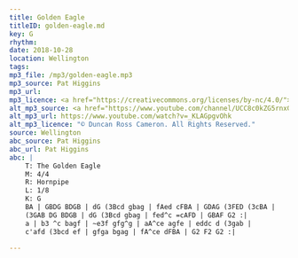 ```yaml
---
title: Golden Eagle
titleID: golden-eagle.md
key: G
rhythm:
date: 2018-10-28
location: Wellington
tags: 
mp3_file: /mp3/golden-eagle.mp3
mp3_source: Pat Higgins
mp3_url:
mp3_licence: <a href="https://creativecommons.org/licenses/by-nc/4.0/">CC-BY-NC-4.0</a>
alt_mp3_source: <a href="https://www.youtube.com/channel/UCC8c0kZG5rnxGvJPwaYvBkg">Duncan Ross Cameron</a>
alt_mp3_url: https://www.youtube.com/watch?v=_KLAGpgvOhk
alt_mp3_licence: "© Duncan Ross Cameron. All Rights Reserved."
source: Wellington
abc_source: Pat Higgins
abc_url: Pat Higgins
abc: |
    T: The Golden Eagle
    M: 4/4
    R: Hornpipe
    L: 1/8
    K: G
    BA | GBDG BDGB | dG (3Bcd gbag | fAed cFBA | GDAG (3FED (3cBA |
    (3GAB DG BDGB | dG (3Bcd gbag | fed^c =cAFD | GBAF G2 :|
    a | b3 ^c bagf | ~e3f gfg^g | aA^ce agfe | eddc d (3gab |
    c'afd (3bcd ef | gfga bgag | fA^ce dFBA | G2 F2 G2 :|

---
```

